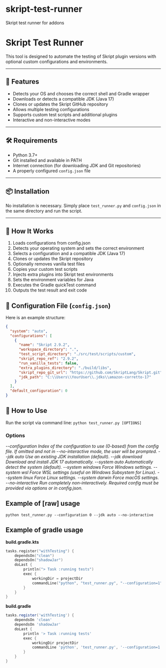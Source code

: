 # skript-test-runner
Skript test runner for addons

# Skript Test Runner

This tool is designed to automate the testing of Skript plugin versions with optional custom configurations and environments.

---

## 🚀 Features

- Detects your OS and chooses the correct shell and Gradle wrapper
- Downloads or detects a compatible JDK (Java 17)
- Clones or updates the Skript GitHub repository
- Allows multiple testing configurations
- Supports custom test scripts and additional plugins
- Interactive and non-interactive modes

---

## 🛠️ Requirements

- Python 3.7+
- Git installed and available in PATH
- Internet connection (for downloading JDK and Git repositories)
- A properly configured `config.json` file

---

## 📦 Installation

No installation is necessary. Simply place `test_runner.py` and `config.json` in the same directory and run the script.

---

## 🧠 How It Works
1. Loads configurations from config.json
2. Detects your operating system and sets the correct environment
3. Selects a configuration and a compatible JDK (Java 17)
4. Clones or updates the Skript repository
5. Optionally removes vanilla test files
6. Copies your custom test scripts
7. Injects extra plugins into Skript test environments
8. Sets the environment variables for Java
9. Executes the Gradle quickTest command
10. Outputs the test result and exit code

## 📁 Configuration File (`config.json`)

Here is an example structure:

```json
{
  "system": "auto",
  "configurations": [
    {
      "name": "Skript 2.9.2",
      "workspace_directory": ".",
      "test_script_directory": "./src/test/scripts/custom",
      "skript_repo_ref": "2.9.2",
      "run_vanilla_tests": false,
      "extra_plugins_directory": "./build/libs",
      "skript_repo_git_url": "https://github.com/SkriptLang/Skript.git",
      "jdk_path": "C:\\Users\\YourUser\\.jdks\\amazon-corretto-17"
    }
  ],
  "default_configuration": 0
}
```

## 🧪 How to Use
Run the script via command line:
`python test_runner.py [OPTIONS]`

### Options
*--configuration <int>	Index of the configuration to use (0-based) from the config file. If omitted and not in --no-interactive mode, the user will be prompted.*
*--jdk auto	Use an existing JDK installation (default).*
*--jdk download	Download and install JDK 17 automatically.*
*--system auto	Automatically detect the system (default).*
*--system windows	Force Windows settings.*
*--system wsl	Force WSL settings (useful on Windows Subsystem for Linux).*
*--system linux	Force Linux settings.*
*--system darwin	Force macOS settings.*
*--no-interactive	Run completely non-interactively. Required config must be provided via options or in config.json.*


## Example of [raw] usage
`python test_runner.py --configuration 0 --jdk auto --no-interactive`

## Example of gradle usage

**build.gradle.kts**
```kotlin
tasks.register("withTesting") {
    dependsOn("clean")
    dependsOn("shadowJar")
    doLast {
        println("> Task :running tests")
        exec {
            workingDir = projectDir
            commandLine("python", "test_runner.py", "--configuration=1", "--jdk=auto", "--system=auto", "--no-interactive")
        }
    }
}
```

**build.gradle**
```groovy
tasks.register('withTesting') {
    dependsOn 'clean'
    dependsOn 'shadowJar'
    doLast {
        println '> Task :running tests'
        exec {
            workingDir projectDir
            commandLine 'python', 'test_runner.py', '--configuration=1', '--jdk=auto', '--system=auto', '--no-interactive'
        }
    }
}
```
